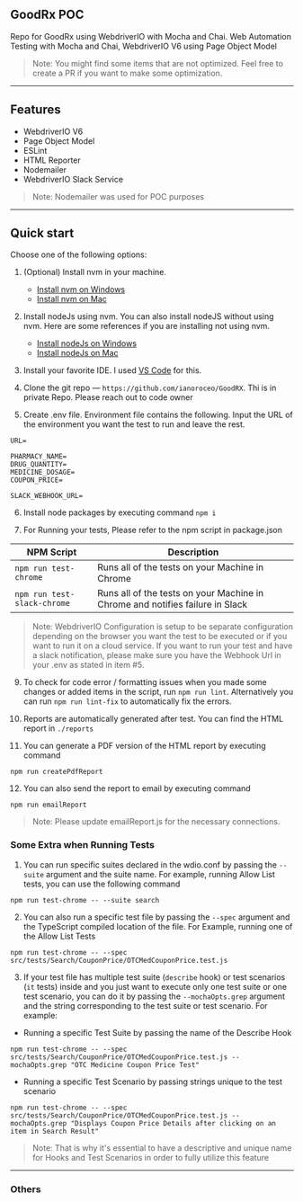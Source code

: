## GoodRx POC

Repo for GoodRx using WebdriverIO with Mocha and Chai.
Web Automation Testing with Mocha and Chai, WebdriverIO V6 using Page Object Model

> Note: You might find some items that are not optimized. Feel free to create a PR if you want to make some optimization.

***

## Features

- WebdriverIO V6
- Page Object Model
- ESLint
- HTML Reporter
- Nodemailer
- WebdriverIO Slack Service

> Note: Nodemailer was used for POC purposes

***

## Quick start

Choose one of the following options:

1. (Optional) Install nvm in your machine.
    - [Install nvm on Windows](https://codeburst.io/nvm-for-windows-how-to-install-and-use-13b7a4209791)
    - [Install nvm on Mac](https://nodesource.com/blog/installing-node-js-tutorial-using-nvm-on-mac-os-x-and-ubuntu/)

2. Install nodeJs using nvm. You can also install nodeJS without using nvm. Here are some references if you are installing not using nvm.
    - [Install nodeJs on Windows](https://phoenixnap.com/kb/install-node-js-npm-on-windows)
    - [Install nodeJs on Mac](https://www.webucator.com/how-to/how-install-nodejs-on-mac.cfm)

3. Install your favorite IDE. I used [VS Code](https://code.visualstudio.com/download) for this.

4. Clone the git repo — `https://github.com/ianoroceo/GoodRX`. Thi is in private Repo. Please reach out to code owner

5. Create .env file. Environment file contains the following. Input the URL of the environment you want the test to run and leave the rest.

```console
URL=

PHARMACY_NAME=
DRUG_QUANTITY=
MEDICINE_DOSAGE=
COUPON_PRICE=

SLACK_WEBHOOK_URL=
```

6. Install node packages by executing command `npm i`

8. For Running your tests, Please refer to the npm script in package.json

| NPM Script  | Description       |
|-------------|-------------------|
| `npm run test-chrome` | Runs all of the tests on your Machine in Chrome |
| `npm run test-slack-chrome` | Runs all of the tests on your Machine in Chrome and notifies failure in Slack |

> Note: WebdriverIO Configuration is setup to be separate configuration depending on the browser you want the test to be executed or if you want to run it on a cloud service. If you want to run your test and have a slack notification, please make sure you have the Webhook Url in your .env as stated in item #5.


9. To check for code error / formatting issues when you made some changes or added items in the script, run `npm run lint`. Alternatively you can run `npm run lint-fix` to automatically fix the errors.

10. Reports are automatically generated after test. You can find the HTML report in `./reports`

11. You can generate a PDF version of the HTML report by executing command

```console
npm run createPdfReport
```

12. You can also send the report to email by executing command

```console
npm run emailReport
```

> Note: Please update emailReport.js for the necessary connections.

### Some Extra when Running Tests

1. You can run specific suites declared in the wdio.conf by passing the `--suite` argument and the suite name. For example, running Allow List tests, you can use the following command

``` console
npm run test-chrome -- --suite search
```

2. You can also run a specific test file by passing the `--spec` argument and the TypeScript compiled location of the file. For Example, running one of the Allow List Tests

``` console
npm run test-chrome -- --spec src/tests/Search/CouponPrice/OTCMedCouponPrice.test.js
```

3. If your test file has multiple test suite (`describe` hook) or test scenarios (`it` tests) inside and you just want to execute only one test suite or one test scenario, you can do it by passing the `--mochaOpts.grep` argument and the string corresponding to the test suite or test scenario. For example:

- Running a specific Test Suite by passing the name of the Describe Hook

```console
npm run test-chrome -- --spec src/tests/Search/CouponPrice/OTCMedCouponPrice.test.js --mochaOpts.grep "OTC Medicine Coupon Price Test"
```

- Running a specific Test Scenario by passing strings unique to the test scenario

```console
npm run test-chrome -- --spec src/tests/Search/CouponPrice/OTCMedCouponPrice.test.js --mochaOpts.grep "Displays Coupon Price Details after clicking on an item in Search Result"

```

> Note: That is why it's essential to have a descriptive and unique name for Hooks and Test Scenarios in order to fully utilize this feature

***

### Others
